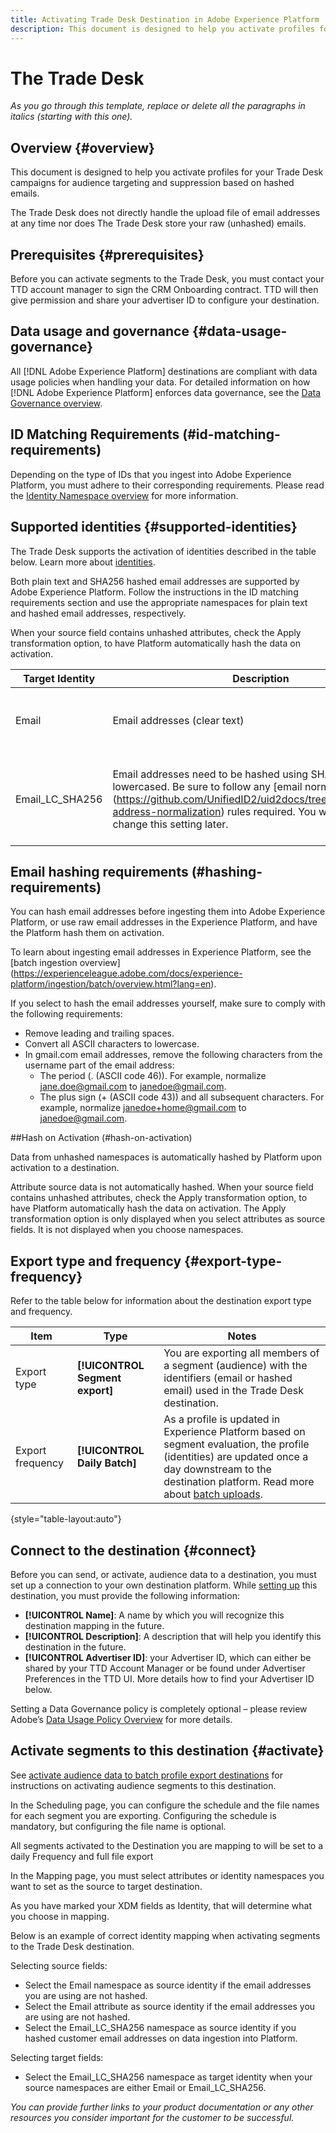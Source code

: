 ```yaml
---
title: Activating Trade Desk Destination in Adobe Experience Platform
description: This document is designed to help you activate profiles for your Trade Desk campaigns for audience targeting and suppression based on hashed emails.
---
```


# The Trade Desk

*As you go through this template, replace or delete all the paragraphs in italics (starting with this one).*


## Overview {#overview}

This document is designed to help you activate profiles for your Trade Desk campaigns for audience targeting and suppression based on hashed emails.  

The Trade Desk does not directly handle the upload file of email addresses at any time nor does The Trade Desk store your raw (unhashed) emails.

## Prerequisites {#prerequisites}

Before you can activate segments to the Trade Desk, you must contact your TTD account manager to sign the CRM Onboarding contract. TTD will then give permission and share your advertiser ID to configure your destination.  

## Data usage and governance {#data-usage-governance}

All [!DNL Adobe Experience Platform] destinations are compliant with data usage policies when handling your data. For detailed information on how [!DNL Adobe Experience Platform] enforces data governance, see the [Data Governance overview](/help/data-governance/home.md).

## ID Matching Requirements (#id-matching-requirements)

Depending on the type of IDs that you ingest into Adobe Experience Platform, you must adhere to their corresponding requirements. Please read the [Identity Namespace overview](https://experienceleague.adobe.com/docs/experience-platform/identity/namespaces.html?lang=en) for more information.  

## Supported identities {#supported-identities}

The Trade Desk supports the activation of identities described in the table below. Learn more about [identities](/help/identity-service/namespaces.md).

Both plain text and SHA256 hashed email addresses are supported by Adobe Experience Platform. Follow the instructions in the ID matching requirements section and use the appropriate namespaces for plain text and hashed email addresses, respectively.  

When your source field contains unhashed attributes, check the Apply transformation option, to have Platform automatically hash the data on activation. 

|Target Identity|Description|Considerations|
|---|---|---|
|Email|Email addresses (clear text) |Select the Email target identity when your source identity is an Email namespace.|
|Email_LC_SHA256|Email addresses need to be hashed using SHA256 and lowercased. Be sure to follow any [email normalization] (https://github.com/UnifiedID2/uid2docs/tree/main/api#email-address-normalization) rules required. You won't be able to change this setting later. |Select the Email_LC_SHA256 target identity when your source identity is an Email_LC_SHA256 namespace.|

## Email hashing requirements (#hashing-requirements)

You can hash email addresses before ingesting them into Adobe Experience Platform, or use raw email addresses in the Experience Platform, and have the Platform hash them on activation. 

To learn about ingesting email addresses in Experience Platform, see the [batch ingestion overview] (https://experienceleague.adobe.com/docs/experience-platform/ingestion/batch/overview.html?lang=en). 

If you select to hash the email addresses yourself, make sure to comply with the following requirements: 

*  Remove leading and trailing spaces. 
*  Convert all ASCII characters to lowercase. 
*  In gmail.com email addresses, remove the following characters from the username part of the email address: 
      *  The period (. (ASCII code 46)). For example, normalize jane.doe@gmail.com to janedoe@gmail.com. 
      *  The plus sign (+ (ASCII code 43)) and all subsequent characters. For example, normalize janedoe+home@gmail.com to janedoe@gmail.com. 

##Hash on Activation (#hash-on-activation)

Data from unhashed namespaces is automatically hashed by Platform upon activation to a destination.  

Attribute source data is not automatically hashed. When your source field contains unhashed attributes, check the Apply transformation option, to have Platform automatically hash the data on activation. 
The Apply transformation option is only displayed when you select attributes as source fields. It is not displayed when you choose namespaces. 


## Export type and frequency {#export-type-frequency}

Refer to the table below for information about the destination export type and frequency.

| Item | Type | Notes |
---------|----------|---------|
| Export type | **[!UICONTROL Segment export]** | You are exporting all members of a segment (audience) with the identifiers (email or hashed email) used in the Trade Desk destination. |
| Export frequency | **[!UICONTROL Daily Batch]** | As a profile is updated in Experience Platform based on segment evaluation, the profile (identities) are updated once a day downstream to the destination platform. Read more about [batch uploads](https://experienceleague.adobe.com/docs/experience-platform/destinations/destination-types.html?lang=en#file-based).|

{style="table-layout:auto"}


## Connect to the destination {#connect}

Before you can send, or activate, audience data to a destination, you must set up a connection to your own destination platform. While [setting up](https://experienceleague.adobe.com/docs/experience-platform/destinations/ui/connect-destination.html?lang=en) this destination, you must provide the following information:
*  **[!UICONTROL Name]**: A name by which you will recognize this destination mapping in the future. 
*  **[!UICONTROL Description]**: A description that will help you identify this destination in the future.
*  **[!UICONTROL Advertiser ID]**: your Advertiser ID, which can either be shared by your TTD Account Manager or be found under Advertiser Preferences in the TTD UI. More details how to find your Advertiser ID below. 

Setting a Data Governance policy is completely optional – please review Adobe’s [Data Usage Policy Overview](https://experienceleague.adobe.com/docs/experience-platform/data-governance/policies/overview.html?lang=en) for more details.  


## Activate segments to this destination {#activate}

See [activate audience data to batch profile export destinations](https://experienceleague.adobe.com/docs/experience-platform/destinations/ui/activate/activate-batch-profile-destinations.html?lang=en) for instructions on activating audience segments to this destination. 

In the Scheduling page, you can configure the schedule and the file names for each segment you are exporting. Configuring the schedule is mandatory, but configuring the file name is optional. 

All segments activated to the Destination you are mapping to will be set to a daily Frequency and full file export

In the Mapping page, you must select attributes or identity namespaces you want to set as the source to target destination.  

As you have marked your XDM fields as Identity, that will determine what you choose in mapping.  

Below is an example of correct identity mapping when activating segments to the Trade Desk destination. 

Selecting source fields: 

*  Select the Email namespace as source identity if the email addresses you are using are not hashed. 
*  Select the Email attribute as source identity if the email addresses you are using are not hashed. 
*  Select the Email_LC_SHA256 namespace as source identity if you hashed customer email addresses on data ingestion into Platform.  

Selecting target fields: 

*  Select the Email_LC_SHA256 namespace as target identity when your source namespaces are either Email or Email_LC_SHA256. 



*You can provide further links to your product documentation or any other resources you consider important for the customer to be successful.*
